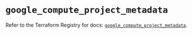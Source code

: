 # `google_compute_project_metadata`

Refer to the Terraform Registry for docs: [`google_compute_project_metadata`](https://registry.terraform.io/providers/hashicorp/google/6.18.0/docs/resources/compute_project_metadata).
